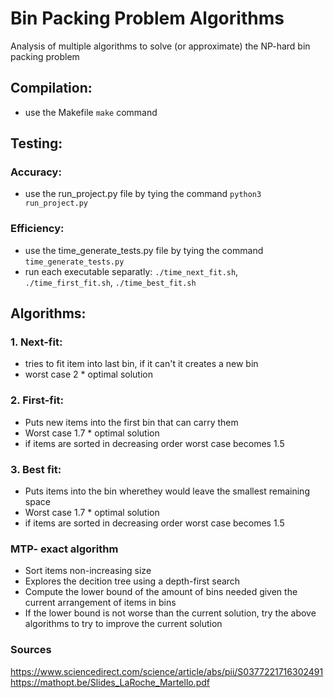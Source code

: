 # Bin Packing Problem Algorithms
Analysis of multiple algorithms to solve (or approximate) the NP-hard bin packing problem

## Compilation:
- use the Makefile ```make``` command

## Testing:
### Accuracy:
- use the run_project.py file by tying the command ```python3 run_project.py```
### Efficiency:
- use the time_generate_tests.py file by tying the command ```time_generate_tests.py```
- run each executable separatly: ```./time_next_fit.sh```, ```./time_first_fit.sh```, ```./time_best_fit.sh```

## Algorithms:

### 1. Next-fit:
- tries to fit item into last bin, if it can't it creates a new bin
- worst case 2 * optimal solution

### 2. First-fit:
- Puts new items into the first bin that can carry them
- Worst case 1.7 * optimal solution
- if items are sorted in decreasing order worst case becomes 1.5

### 3. Best fit:
- Puts items into the bin wherethey would leave the smallest remaining space
- Worst case 1.7 * optimal solution
- if items are sorted in decreasing order worst case becomes 1.5

### MTP- exact algorithm
- Sort items non-increasing size
- Explores the decition tree using a depth-first search
- Compute the lower bound of the amount of bins needed given the current arrangement of items in bins
- If the lower bound is not worse than the current solution, try the above algorithms to try to improve the current solution

### Sources

https://www.sciencedirect.com/science/article/abs/pii/S0377221716302491
https://mathopt.be/Slides_LaRoche_Martello.pdf